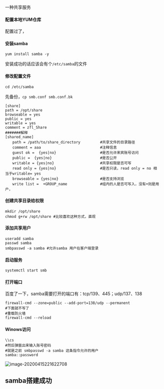 一种共享服务

#### 配置本地YUM仓库

配置过了，

#### 安装samba

```shell
yum install samba -y
```

安装成功的话应该会有个`/etc/samba`的文件

#### 修改配置文件

`cd /etc/samba`

先备份，`cp smb.conf smb.conf.bk`

```shell
[share]
path = /opt/share
browseable = yes
public = yes
writable = yes
comment = zfl_Share
#######解释
[shared_name]
　　path = /path/to/share_directory         #共享文件的目录路径
　　comment = aaa                           #注释信息
　　guest ok =  {yes|no}                    #是否允许来宾账号访问
　　public =  {yes|no}                      #是否公开
　　writable = {yes|no}                     #共享权限是否可写
　　read only = {yes|no}                    #是否只读，read only = no 相当于writable= yes
　　browseable = {yes|no}                   #是否支持浏览
　　write list =  +GROUP_name               #组内的人是否可写入，没有+则是用户，

```

#### 创建共享目录给权限

```shell
mkdir /opt/share
chmod g+rw /opt/share #比较喜欢这种方式，直观
```



#### 添加共享用户

```shell
useradd samba
passwd samba
smbpasswd -a samba #允许samba 用户在客户端登录
```

#### 启动服务

```shell
systemctl start smb
```

#### 打开端口

百度了一下，samba需要打开的端口有：tcp/139、445；udp/137、138

```shell
firewall-cmd --zone=public --add-port=138/udp --permanent
#下面就不写了 
#重载防火墙
firewall-cmd --reload
```

#### Winows访问

```shell
\\cs
#然后弹窗出来输入账号密码
#就是之前 smbpasswd -a samba 这条指令允许的用户
samba::password

```



![image-20200415221622708](E:\Desktop\note\Linux基础\Samba配置.assets\image-20200415221622708.png)

## samba搭建成功